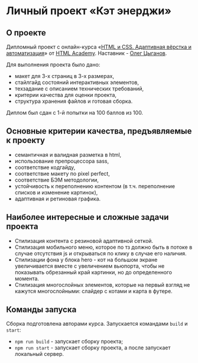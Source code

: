 # Личный проект «Кэт энерджи»

## О проекте

Дипломный проект с онлайн-курса «[HTML и CSS. Адаптивная вёрстка и автоматизация](https://htmlacademy.ru/intensive/adaptive)» от [HTML Academy](https://htmlacademy.ru). Наставник - [Олег Цыганов](https://htmlacademy.ru/profile/olegtsyganov).

Для выполнения проекта было дано:
- макет для 3-х страниц в 3-х размерах,
- стайлгайд состояний интерактивных элементов,
- техзадание с описанием технических требований,
- критерии качества для оценки проекта,
- структура хранения файлов и готовая сборка.

Диплом был сдан с 1-й попытки на 100 баллов из 100.

## Основные критерии качества, предъявляемые к проекту
- семантичная и валидная разметка в html,
- использование препроцессора sass,
- соответствие кодгайду,
- соответствие макету по pixel perfect,
- соответствие БЭМ методологии,
- устойчивость к переполнению контентом (в т.ч. переполнение списков и изменение картинок),
- адаптивная и ретиновая графика.

## Наиболее интересные и сложные задачи проекта
- Стилизация контента с резиновой адаптивной сеткой.
- Стилизация мобильного меню, которое по тз должно быть в потоке в случае отсутствия js и открываться по клику в случае его наличия.
- Стилизации фона у блока hero - кот на большом экране увеличивается вместе с увеличением вьюпорта, чтобы не показывать обрезанный край картинки, но до определенного момента.
- Стилизация многослойных элементов, которые на первый взгляд не кажутся многослойными: слайдер с котами и карта в футере.


## Команды запуска

Сборка подготовлена авторами курса. Запускается командами `build` и `start`:

- `npm run build` - запускает сборку проекта;
- `npm run start` - запускает сборку проекта, а после запускает локальный сервер.
